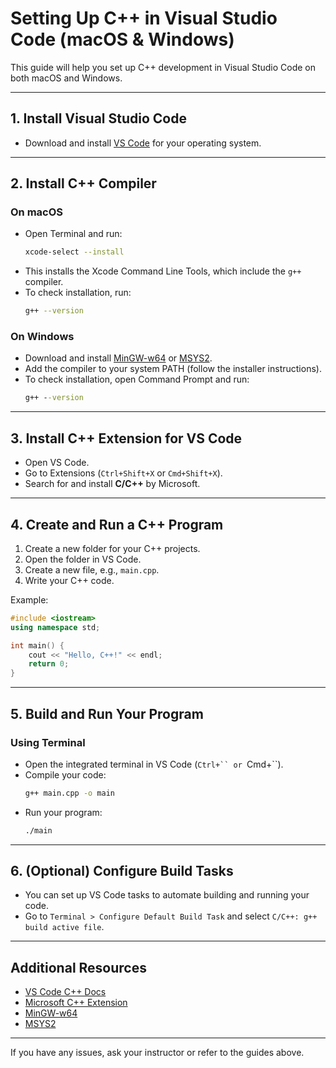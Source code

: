# Setting Up C++ in Visual Studio Code (macOS & Windows)

This guide will help you set up C++ development in Visual Studio Code on both macOS and Windows.

---

## 1. Install Visual Studio Code
- Download and install [VS Code](https://code.visualstudio.com/) for your operating system.

---

## 2. Install C++ Compiler

### On macOS
- Open Terminal and run:
  ```bash
  xcode-select --install
  ```
- This installs the Xcode Command Line Tools, which include the `g++` compiler.
- To check installation, run:
  ```bash
  g++ --version
  ```

### On Windows
- Download and install [MinGW-w64](https://www.mingw-w64.org/) or [MSYS2](https://www.msys2.org/).
- Add the compiler to your system PATH (follow the installer instructions).
- To check installation, open Command Prompt and run:
  ```cmd
  g++ --version
  ```

---

## 3. Install C++ Extension for VS Code
- Open VS Code.
- Go to Extensions (`Ctrl+Shift+X` or `Cmd+Shift+X`).
- Search for and install **C/C++** by Microsoft.

---

## 4. Create and Run a C++ Program
1. Create a new folder for your C++ projects.
2. Open the folder in VS Code.
3. Create a new file, e.g., `main.cpp`.
4. Write your C++ code.

Example:
```cpp
#include <iostream>
using namespace std;

int main() {
    cout << "Hello, C++!" << endl;
    return 0;
}
```

---

## 5. Build and Run Your Program

### Using Terminal
- Open the integrated terminal in VS Code (`Ctrl+`` or `Cmd+``).
- Compile your code:
  ```bash
  g++ main.cpp -o main
  ```
- Run your program:
  ```bash
  ./main
  ```

---

## 6. (Optional) Configure Build Tasks
- You can set up VS Code tasks to automate building and running your code.
- Go to `Terminal > Configure Default Build Task` and select `C/C++: g++ build active file`.

---

## Additional Resources
- [VS Code C++ Docs](https://code.visualstudio.com/docs/languages/cpp)
- [Microsoft C++ Extension](https://marketplace.visualstudio.com/items?itemName=ms-vscode.cpptools)
- [MinGW-w64](https://www.mingw-w64.org/)
- [MSYS2](https://www.msys2.org/)

---

If you have any issues, ask your instructor or refer to the guides above.

